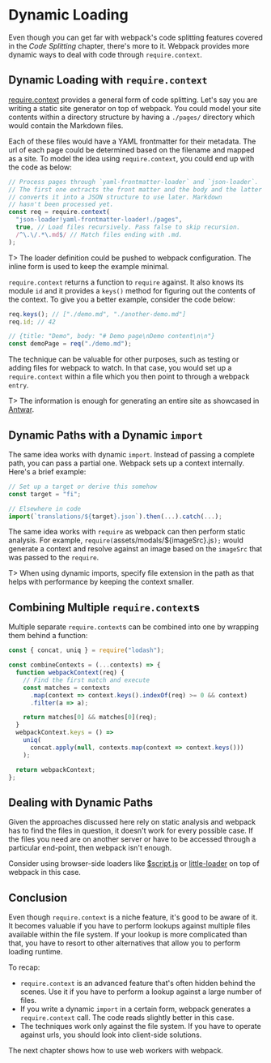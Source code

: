 # Dynamic Loading

Even though you can get far with webpack's code splitting features covered in the *Code Splitting* chapter, there's more to it. Webpack provides more dynamic ways to deal with code through `require.context`.

## Dynamic Loading with `require.context`

[require.context](https://webpack.js.org/api/module-methods/#require-context) provides a general form of code splitting. Let's say you are writing a static site generator on top of webpack. You could model your site contents within a directory structure by having a `./pages/` directory which would contain the Markdown files.

Each of these files would have a YAML frontmatter for their metadata. The url of each page could be determined based on the filename and mapped as a site. To model the idea using `require.context`, you could end up with the code as below:

```javascript
// Process pages through `yaml-frontmatter-loader` and `json-loader`.
// The first one extracts the front matter and the body and the latter
// converts it into a JSON structure to use later. Markdown
// hasn't been processed yet.
const req = require.context(
  "json-loader!yaml-frontmatter-loader!./pages",
  true, // Load files recursively. Pass false to skip recursion.
  /^\.\/.*\.md$/ // Match files ending with .md.
);
```

T> The loader definition could be pushed to webpack configuration. The inline form is used to keep the example minimal.

`require.context` returns a function to `require` against. It also knows its module `id` and it provides a `keys()` method for figuring out the contents of the context. To give you a better example, consider the code below:

```javascript
req.keys(); // ["./demo.md", "./another-demo.md"]
req.id; // 42

// {title: "Demo", body: "# Demo page\nDemo content\n\n"}
const demoPage = req("./demo.md");
```

The technique can be valuable for other purposes, such as testing or adding files for webpack to watch. In that case, you would set up a `require.context` within a file which you then point to through a webpack `entry`.

T> The information is enough for generating an entire site as showcased in [Antwar](https://github.com/antwarjs/antwar).

## Dynamic Paths with a Dynamic `import`

The same idea works with dynamic `import`. Instead of passing a complete path, you can pass a partial one. Webpack sets up a context internally. Here's a brief example:

```javascript
// Set up a target or derive this somehow
const target = "fi";

// Elsewhere in code
import(`translations/${target}.json`).then(...).catch(...);
```

The same idea works with `require` as webpack can then perform static analysis. For example, `require(`assets/modals/${imageSrc}.js`);` would generate a context and resolve against an image based on the `imageSrc` that was passed to the `require`.

T> When using dynamic imports, specify file extension in the path as that helps with performance by keeping the context smaller.

## Combining Multiple `require.context`s

Multiple separate `require.context`s can be combined into one by wrapping them behind a function:

```javascript
const { concat, uniq } = require("lodash");

const combineContexts = (...contexts) => {
  function webpackContext(req) {
    // Find the first match and execute
    const matches = contexts
      .map(context => context.keys().indexOf(req) >= 0 && context)
      .filter(a => a);

    return matches[0] && matches[0](req);
  }
  webpackContext.keys = () =>
    uniq(
      concat.apply(null, contexts.map(context => context.keys()))
    );

  return webpackContext;
};
```

## Dealing with Dynamic Paths

Given the approaches discussed here rely on static analysis and webpack has to find the files in question, it doesn't work for every possible case. If the files you need are on another server or have to be accessed through a particular end-point, then webpack isn't enough.

Consider using browser-side loaders like [$script.js](https://www.npmjs.com/package/scriptjs) or [little-loader](https://www.npmjs.com/package/little-loader) on top of webpack in this case.

## Conclusion

Even though `require.context` is a niche feature, it's good to be aware of it. It becomes valuable if you have to perform lookups against multiple files available within the file system. If your lookup is more complicated than that, you have to resort to other alternatives that allow you to perform loading runtime.

To recap:

* `require.context` is an advanced feature that's often hidden behind the scenes. Use it if you have to perform a lookup against a large number of files.
* If you write a dynamic `import` in a certain form, webpack generates a `require.context` call. The code reads slightly better in this case.
* The techniques work only against the file system. If you have to operate against urls, you should look into client-side solutions.

The next chapter shows how to use web workers with webpack.
